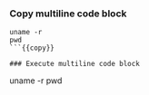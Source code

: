 ### Copy multiline code block
```
uname -r
pwd
```{{copy}}

### Execute multiline code block

```
uname -r
pwd
```{{exec}}

